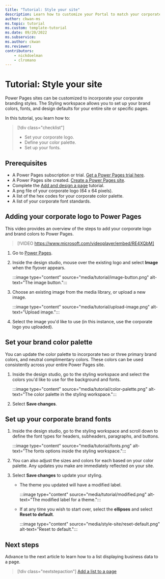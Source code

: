 ```yaml
---
title: "Tutorial: Style your site"
description: Learn how to customize your Portal to match your corporate brand.
author: ckwan-ms
ms.topic: tutorial
ms.custom: template-tutorial
ms.date: 09/20/2022
ms.subservice:
ms.author: ckwan 
ms.reviewer: 
contributors:
    - nickdoelman
    - clromano
---
```


# Tutorial: Style your site 

Power Pages sites can be customized to incorporate your corporate branding styles. The Styling workspace allows you to set up your brand colors, fonts, and design defaults for your entire site or specific pages.

In this tutorial, you learn how to:

> [!div class="checklist"]
> * Set your corporate logo.
> * Define your color palette.
> * Set up your fonts.

## Prerequisites

- A Power Pages subscription or trial. [Get a Power Pages trial here](trial-signup.md).
- A Power Pages site created. [Create a Power Pages site](create-manage.md).
- Complete the [Add and design a page](tutorial-add-webpage.md) tutorial.
- A png file of your corporate logo (64 x 64 pixels).
- A list of the hex codes for your corporate color palette.
- A list of your corporate font standards.

## Adding your corporate logo to Power Pages

This video provides an overview of the steps to add your corporate logo and brand colors to Power Pages.

> [!VIDEO https://www.microsoft.com/videoplayer/embed/RE4XQbM]

1. Go to [Power Pages](https://make.powerpages.microsoft.com/).

1. Inside the design studio, mouse over the existing logo and select **Image** when the flyover appears.

    :::image type="content" source="media/tutorial/image-button.png" alt-text="The image button.":::

1. Choose an existing image from the media library, or upload a new image.

    :::image type="content" source="media/tutorial/upload-image.png" alt-text="Upload image.":::

1. Select the image you'd like to use (in this instance, use the corporate logo you uploaded).

## Set your brand color palette

You can update the color palette to incorporate two or three primary brand colors, and neutral complimentary colors.  These colors can be used consistently across your entire Power Pages site.

1. Inside the design studio, go to the styling workspace and select the colors you'd like to use for the background and fonts.

    :::image type="content" source="media/tutorial/color-palette.png" alt-text="The color palette in the styling workspace.":::

1. Select **Save changes**.

## Set up your corporate brand fonts

1. Inside the design studio, go to the styling workspace and scroll down to define the font types for headers, subheaders, paragraphs, and buttons.

    :::image type="content" source="media/tutorial/fonts.png" alt-text="The fonts options inside the styling workspace.":::

1. You can also adjust the sizes and colors for each based on your color palette. Any updates you make are immediately reflected on your site.

1. Select **Save changes** to update your styling.  

    - The theme you updated will have a modified label.<br>

        :::image type="content" source="media/tutorial/modified.png" alt-text="The modified label for a theme.":::

    - If at any time you wish to start over, select the **ellipses** and select **Reset to default**.

        :::image type="content" source="media/style-site/reset-default.png" alt-text="Reset to default.":::

## Next steps

Advance to the next article to learn how to a list displaying business data to a page.
> [!div class="nextstepaction"]
> [Add a list to a page](tutorial-add-list-to-page.md)
